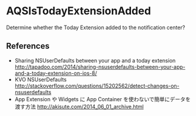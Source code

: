 AQSIsTodayExtensionAdded
========================

Determine whether the Today Extension added to the notification center?

References
---

- Sharing NSUserDefaults between your app and a today extension http://tapadoo.com/2014/sharing-nsuserdefaults-between-your-app-and-a-today-extension-on-ios-8/
- KVO NSUserDefaults http://stackoverflow.com/questions/15202562/detect-changes-on-nsuserdefaults
- App Extension や Widgets に App Container を使わないで簡単にデータを渡す方法 http://akisute.com/2014_06_01_archive.html
